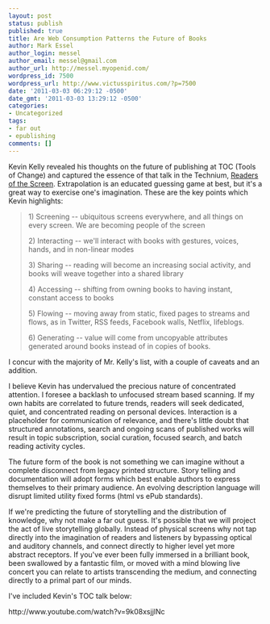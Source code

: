 ```yaml
---
layout: post
status: publish
published: true
title: Are Web Consumption Patterns the Future of Books
author: Mark Essel
author_login: messel
author_email: messel@gmail.com
author_url: http://messel.myopenid.com/
wordpress_id: 7500
wordpress_url: http://www.victusspiritus.com/?p=7500
date: '2011-03-03 06:29:12 -0500'
date_gmt: '2011-03-03 13:29:12 -0500'
categories:
- Uncategorized
tags:
- far out
- epublishing
comments: []
---
```

<p>Kevin Kelly revealed his thoughts on the future of publishing at TOC (Tools of Change) and captured the essence of that talk in the Technium, <a href="http://www.kk.org/thetechnium/archives/2011/03/readers_of_the.php">Readers of the Screen</a>. Extrapolation is an educated guessing game at best, but it's a great way to exercise one's imagination. These are the key points which Kevin highlights:</p>
<blockquote><p>
1) Screening -- ubiquitous screens everywhere, and all things on every screen. We are becoming people of the screen</p>
<p>2) Interacting -- we'll interact with books with gestures, voices, hands, and in non-linear modes</p>
<p>3) Sharing -- reading will become an increasing social activity, and books will weave together into a shared library</p>
<p>4) Accessing -- shifting from owning books to having instant, constant access to books</p>
<p>5) Flowing -- moving away from static, fixed pages to streams and flows, as in Twitter, RSS feeds, Facebook walls, Netflix, lifeblogs.</p>
<p>6) Generating -- value will come from uncopyable attributes generated around books instead of in copies of books.
</p></blockquote>
<p>I concur with the majority of Mr. Kelly's list, with a couple of caveats and an addition. </p>
<p>I believe Kevin has undervalued the precious nature of concentrated attention. I foresee a backlash to unfocused stream based scanning. If my own habits are correlated to future trends, readers will seek dedicated, quiet, and concentrated reading on personal devices. Interaction is a placeholder for communication of relevance, and there's little doubt that structured annotations, search and ongoing scans of published works will result in topic subscription, social curation, focused search, and batch reading activity cycles.</p>
<p>The future form of the book is not something we can imagine without a complete disconnect from legacy printed structure. Story telling and documentation will adopt forms which best enable authors to express themselves to their primary audience. An evolving description language will disrupt limited utility fixed forms (html vs ePub standards).</p>
<p>If we're predicting the future of storytelling and the distribution of knowledge, why not make a far out guess. It's possible that we will project the act of live storytelling globally. Instead of physical screens why not tap directly into the imagination of readers and listeners by bypassing optical and auditory channels, and connect directly to higher level yet more abstract receptors. If you've ever been fully immersed in a brilliant book, been swallowed by a fantastic film, or moved with a mind blowing live concert you can relate to artists transcending the medium, and connecting directly to a primal part of our minds. </p>
<p>I've included Kevin's TOC talk below:</p>
<p>http://www.youtube.com/watch?v=9k08xsjjlNc </p>
